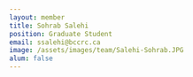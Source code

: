 ```yaml
---
layout: member
title: Sohrab Salehi
position: Graduate Student
email: ssalehi@bccrc.ca
image: /assets/images/team/Salehi-Sohrab.JPG
alum: false
---
```


